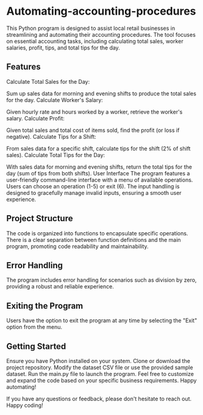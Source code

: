 # Automating-accounting-procedures
This Python program is designed to assist local retail businesses in streamlining and automating their accounting procedures. The tool focuses on essential accounting tasks, including calculating total sales, worker salaries, profit, tips, and total tips for the day.

## Features
Calculate Total Sales for the Day:

Sum up sales data for morning and evening shifts to produce the total sales for the day.
Calculate Worker's Salary:

Given hourly rate and hours worked by a worker, retrieve the worker's salary.
Calculate Profit:

Given total sales and total cost of items sold, find the profit (or loss if negative).
Calculate Tips for a Shift:

From sales data for a specific shift, calculate tips for the shift (2% of shift sales).
Calculate Total Tips for the Day:

With sales data for morning and evening shifts, return the total tips for the day (sum of tips from both shifts).
User Interface
The program features a user-friendly command-line interface with a menu of available operations. Users can choose an operation (1-5) or exit (6). The input handling is designed to gracefully manage invalid inputs, ensuring a smooth user experience.

## Project Structure
The code is organized into functions to encapsulate specific operations. There is a clear separation between function definitions and the main program, promoting code readability and maintainability.

## Error Handling
The program includes error handling for scenarios such as division by zero, providing a robust and reliable experience.

## Exiting the Program
Users have the option to exit the program at any time by selecting the "Exit" option from the menu.

## Getting Started
Ensure you have Python installed on your system.
Clone or download the project repository.
Modify the dataset CSV file or use the provided sample dataset.
Run the main.py file to launch the program.
Feel free to customize and expand the code based on your specific business requirements. Happy automating!

If you have any questions or feedback, please don't hesitate to reach out. Happy coding!






